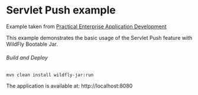 Servlet Push example
=====================================
Example taken from [Practical Enterprise Application Development](http://www.itbuzzpress.com/ebooks/java-ee-7-development-on-wildfly.html)

This example demonstrates the basic usage of the Servlet Push feature with WildFly Bootable Jar.
###### Build and Deploy
```shell
mvn clean install wildfly-jar:run
```

The application is available at: http://localhost:8080
